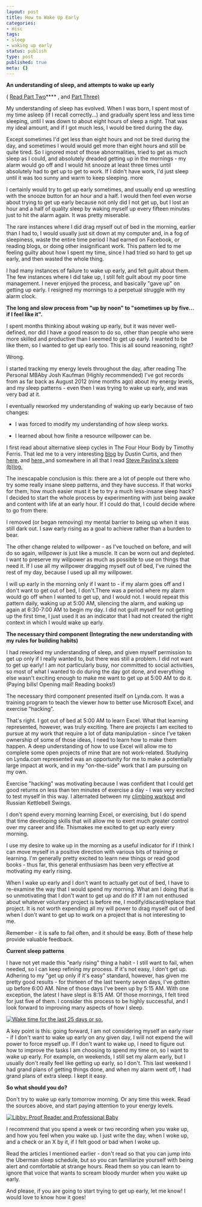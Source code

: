 ```yaml
---
layout: post
title: How to Wake Up Early
categories:
- misc
tags:
- sleep
- waking up early
status: publish
type: post
published: true
meta: {}
---
```




**An understanding of sleep, and attempts to wake up early**



(
[Read Part Two](/blog/2013/07/15/waking-up-early-2-0)****
, and 
[Part Three)](/blog/2013/08/02/waking-up-early-part-3)



My understanding of sleep has evolved. When I was born, I spent most of my time asleep (if I recall correctly...) and gradually spent less and less time sleeping, until I was down to about eight hours of sleep a night. That was my ideal amount, and if I got much less, I would be tired during the day.



Except sometimes I'd get less than eight hours and not be tired during the day, and sometimes I would would get more than eight hours and still be quite tired. So I ignored most of those abnormalities, tried to get as much sleep as I could, and absolutely dreaded getting up in the mornings - my alarm would go off and I would hit snooze at least three times until absolutely had to get up to get to work. If I didn't have work, I'd just sleep until it was too sunny and warm to keep sleeping.
more



I certainly would try to get up early sometimes, and usually end up wrestling with the snooze button for an hour and a half. I would then feel even worse about trying to get up early because not only did I 
not get up, but I lost an hour and a half of quality sleep by waking myself up every fifteen minutes just to hit the alarm again. It was pretty miserable.



The rare instances where I 
did drag myself out of bed in the morning, earlier than I had to, I would usually just sit down at my computer and, in a fog of sleepiness, waste the entire time period I had earned on Facebook, or reading blogs, or doing other insignificant work. This pattern led to me feeling guilty about how I spent my time, since I had tried so hard to get up early, and then wasted the whole thing.



I had many instances of failure to wake up early, and felt guilt about them. The few instances where I did take up, I still felt guilt about my poor time management. I never enjoyed the process, and basically "gave up" on getting up early. I resigned my mornings to a perpetual struggle with my alarm clock.



**The long and slow process from "up by noon" to "sometimes up by five... if I feel like it".**



I spent months thinking about waking up early, but it was never well-defined, nor did I have a good reason to do so, other than people who were more skilled and productive than I seemed to get up early. I wanted to be like them, so I wanted to get up early too. This is all sound reasoning, right?



Wrong.



I started tracking my energy levels throughout the day, after reading 
The Personal MBAby Josh Kaufman (Highly recommended) I've got records from as far back as August 2012 (nine months ago) about my energy levels, and my sleep patterns - even then I was trying to wake up early, and was very bad at it.



I eventually reworked my understanding of waking up early because of two changes:


* I was forced to modify my understanding of how sleep works.


* I learned about how finite a resource willpower can be.


I first read about alternative sleep cycles in 
The Four Hour Body by Timothy Ferris. That led me to a very interesting 
[blog](http://dcurt.is/) by Dustin Curtis, and then 
[here](http://everything2.com/index.pl?node=Everyman%20Sleep%20Schedule), and 
[here, ](http://www.stevepavlina.com/forums/health-fitness/1638-switching-biphasic-sleeping-start-here.html)and somewhere in all that I read 
[Steve Pavlina's sleep (b)log.](http://www.stevepavlina.com/blog/2005/10/polyphasic-sleep/)



The inescapable conclusion is this: there are a lot of people out there who try some really insane sleep patterns, and they have success. If that works for them, how much easier must it be to try a much less-insane sleep hack? I decided to start the whole process by experimenting with just being awake and content with life at an early hour. If I could do that, I could decide where to go from there.



I removed (or began removing) my mental barrier to being up when it was still dark out. I saw early rising as a goal to achieve rather than a burden to bear.



The other change related to willpower - as I've touched on before, and will do so again, willpower is just like a muscle. It can be worn out and depleted. I want to preserve my willpower as much as possible to use on things that need it. If I use all my willpower dragging myself out of bed, I've ruined the rest of my day, because I used up all my willpower.



I will up early in the morning only if I want to - if my alarm goes off and I don't want to get out of bed, I don't.There was a period where my alarm would go off when I 
wanted to get up, and I would not. I would repeat this pattern daily, waking up at 5:00 AM, silencing the alarm, and waking up again at 6:30-7:00 AM to begin my day. I did not guilt myself for not getting up the first time, I just used it as an indicator that I had not created the right context in which I would wake up early.



**The necessary third component (Integrating the new understanding with my rules for building habits)**



I had reworked my understanding of sleep, and given myself permission to get up only if I 
really wanted to, but there was still a problem. I did not want to get up early! I am not particularly busy, nor committed to social activities, so most of what I wanted to do during the day got done, and everything else wasn't exciting enough to make me want to get up at 5:00 AM to do it. (Paying bills! Opening mail! Reading books!)



The necessary third component presented itself on Lynda.com. It was a training program to teach the viewer how to better use Microsoft Excel, and exercise "hacking".



That's right. I got out of bed at 5:00 AM to learn Excel. What that learning represented, however, was truly exciting. There are projects I am excited to pursue at my work that require a lot of data manipulation - since I've taken ownership of some of those ideas, I need to learn how to make them happen. A deep understanding of how to use Excel will allow me to complete some open projects of mine that are not work-related. Studying on Lynda.com represented was an opportunity for me to make a potentially large impact at work, and in my "on-the-side" work that I am pursuing on my own.



Exercise "hacking" was motivating because I was confident that I could get good returns on less than ten minutes of exercise a day - I was very excited to test myself in this way. I alternated between my 
[climbing workout](/blog/2013/05/01/habits-milestones-and-climbing) and Russian Kettlebell Swings.



I don't spend every morning learning Excel, or exercising, but I do spend that time developing skills that will allow me to exert much greater control over my career and life. 
Thismakes me excited to get up early every morning.



I use my desire to wake up in the morning as a useful indicator for if I think I can move myself in a positive direction with various bits of training or learning. I'm generally pretty excited to learn new things or read good books - thus far, this general enthusiasm has been very effective at motivating my early rising.



When I wake up early and I don't want to actually get out of bed, I have to re-examine the way that I would spend my morning. What am I doing that is so unmotivating that I don't want to get up and do it? If I am not enthused about whatever voluntary project is before me, I modify/discard/replace that project. 
It is not worth expending all my will power to drag myself out of bed when I don't want to get up to work on a project that is not interesting to me.



Remember - it is safe to fail often, and it should be easy. Both of these help provide valuable feedback.



**Current sleep patterns**



I have not yet made this "early rising" thing a habit - I still 
want to fail, when needed, so I can keep refining my process. If it's not easy, I don't get up. Adhering to my "get up only if it's easy" standard, however, has given me pretty good results - for thirteen of the last twenty seven days, I've gotten up before 6:00 AM. Nine of those days I've been up by 5:15 AM. With one exception, the latest I have slept is 8:15 AM. Of those mornings, I felt tired for just five of them. I consider this process to be highly successful, and I look forward to improving many aspects of how I sleep.



[![Wake time for the last 25 days or so.](/squarespace_images/static_556694eee4b0f4ca9cd56729_56035dbbe4b07ebf58d79d16_5586fe4fe4b0278244ce9f6b_1434910431076_screenshot_5_6_13_5_04_pm.jpg_)](http://static1.squarespace.com/static/556694eee4b0f4ca9cd56729/56035dbbe4b07ebf58d79d16/5586fe4fe4b0278244ce9f6b/1434910431076/screenshot_5_6_13_5_04_pm.jpg)



A key point is this: going forward, I am not considering myself an early riser - if I don't want to wake up early on any given day, I will not expend the will power to force myself up. If I don't want to wake up, I need to figure out how to improve the tasks I am choosing to spend my time on, so I want to wake up early. For example, on weekends, I still set my alarm early, but I usually don't really feel like getting up early, so I don't. This last weekend I had grand plans of getting things done, and when my alarm went off, I had grand plans of extra sleep. I kept it easy.



**So what should you do?**



Don't try to wake up early tomorrow morning. Or any time this week. Read the sources above, and start paying attention to your energy levels.



[![Libby: Proof Reader and Professional Baby](/squarespace_images/static_556694eee4b0f4ca9cd56729_56035dbbe4b07ebf58d79d16_5586fe4fe4b0278244ce9f65_1434910430454_photo-on-5-5-13-at-1-35-pm.jpg_)](http://static1.squarespace.com/static/556694eee4b0f4ca9cd56729/56035dbbe4b07ebf58d79d16/5586fe4fe4b0278244ce9f65/1434910430454/photo-on-5-5-13-at-1-35-pm.jpg)



I recommend that you spend a week or two recording when you wake up, and how you feel when you wake up. I just write the day, when I woke up, and a check or an X by it, if I felt good or bad when I woke up.



Read the articles I mentioned earlier - don't read so that you can jump into the Uberman sleep schedule, but so you can familiarize yourself with being alert and comfortable at strange hours. Read them so you can learn to ignore that voice that wants to scream bloody murder when you wake up early.



And please, if you are going to start trying to get up early, let me know! I would love to know how it goes!

